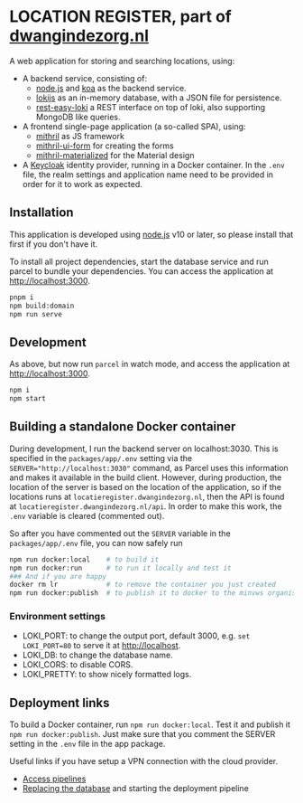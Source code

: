 # LOCATION REGISTER, part of [dwangindezorg.nl](dwangindezorg.nl)

A web application for storing and searching locations, using:

- A backend service, consisting of:
  - [node.js](https://nodejs.org) and [koa](https://www.npmjs.com/package/koa) as the backend service.
  - [lokijs](http://lokijs.org) as an in-memory database, with a JSON file for persistence.
  - [rest-easy-loki](https://github.com/erikvullings/rest-easy-loki) a REST interface on top of loki, also supporting MongoDB like queries.
- A frontend single-page application (a so-called SPA), using:
  - [mithril](http://mithril.js.org) as JS framework
  - [mithril-ui-form](https://github.com/erikvullings/mithril-ui-form) for creating the forms
  - [mithril-materialized](https://github.com/erikvullings/mithril-materialized) for the Material design
- A [Keycloak](https://www.keycloak.org) identity provider, running in a Docker container. In the `.env` file, the realm settings and application name need to be provided in order for it to work as expected.

## Installation

This application is developed using [node.js](https://nodejs.org) v10 or later, so please install that first if you don't have it.

To install all project dependencies, start the database service and run parcel to bundle your dependencies. You can access the application at [http://localhost:3000](http://localhost:3000).

```bash
pnpm i
npm build:domain
npm run serve
```

## Development

As above, but now run `parcel` in watch mode, and access the application at [http://localhost:3000](http://localhost:1234).

```bash
npm i
npm start
```

## Building a standalone Docker container

During development, I run the backend server on localhost:3030. This is specified in the `packages/app/.env` setting via the `SERVER="http://localhost:3030"` command, as Parcel uses this information and makes it available in the build client. However, during production, the location of the server is based on the location of the application, so if the locations runs at `locatieregister.dwangindezorg.nl`, then the API is found at `locatieregister.dwangindezorg.nl/api`. In order to make this work, the `.env` variable is cleared (commented out).

So after you have commented out the `SERVER` variable in the `packages/app/.env` file, you can now safely run

```bash
npm run docker:local    # to build it
npm run docker:run      # to run it locally and test it
### And if you are happy
docker rm lr            # to remove the container you just created
npm run docker:publish  # to publish it to docker to the minvws organisation
```

### Environment settings

- LOKI_PORT: to change the output port, default 3000, e.g. `set LOKI_PORT=80` to serve it at [http://localhost](http://localhost).
- LOKI_DB: to change the database name.
- LOKI_CORS: to disable CORS.
- LOKI_PRETTY: to show nicely formatted logs.

## Deployment links

To build a Docker container, run `npm run docker:local`. Test it and publish it `npm run docker:publish`. Just make sure that you comment the SERVER setting in the `.env` file in the app package.

Useful links if you have setup a VPN connection with the cloud provider.

- [Access pipelines](https://git.overheid.standaardplatform.rijksapps.nl/vws/locr/hackaton/locatieregister/pipelines)
- [Replacing the database](https://git.overheid.standaardplatform.rijksapps.nl/vws/locr/hackaton/locatieregister/blob/extra-params/db/locatieregister.db) and starting the deployment pipeline
